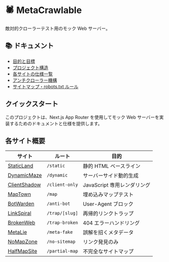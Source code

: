 # 🕷️ MetaCrawlable

敵対的クローラーテスト用のモック Web サーバー。

## 📚 ドキュメント

- [目的と目標](docs/overview.md)
- [プロジェクト構造](docs/structure.md)
- [各サイトの仕様一覧](docs/sites/)
- [アンチクローラー機構](docs/anti-crawler.md)
- [サイトマップ・robots.txt ルール](docs/sitemap-robots.md)

## クイックスタート

このプロジェクトは、Next.js App Router を使用してモック Web サーバーを実装するためのドキュメントと仕様を提供します。

## 各サイト概要

| サイト                                      | ルート         | 目的                        |
| ------------------------------------------- | -------------- | --------------------------- |
| [StaticLand](docs/sites/static-land.md)     | `/static`      | 静的 HTML ベースライン      |
| [DynamicMaze](docs/sites/dynamic-maze.md)   | `/dynamic`     | サーバーサイド動的生成      |
| [ClientShadow](docs/sites/client-shadow.md) | `/client-only` | JavaScript 専用レンダリング |
| [MapTown](docs/sites/map-town.md)           | `/map`         | 埋め込みマップテスト        |
| [BotWarden](docs/sites/bot-warden.md)       | `/anti-bot`    | User-Agent ブロック         |
| [LinkSpiral](docs/sites/link-spiral.md)     | `/trap/[slug]` | 再帰的リンクトラップ        |
| [BrokenWeb](docs/sites/broken-web.md)       | `/trap-broken` | 404 エラーハンドリング      |
| [MetaLie](docs/sites/meta-lie.md)           | `/meta-fake`   | 誤解を招くメタデータ        |
| [NoMapZone](docs/sites/no-map-zone.md)      | `/no-sitemap`  | リンク発見のみ              |
| [HalfMapSite](docs/sites/half-map-site.md)  | `/partial-map` | 不完全なサイトマップ        |

